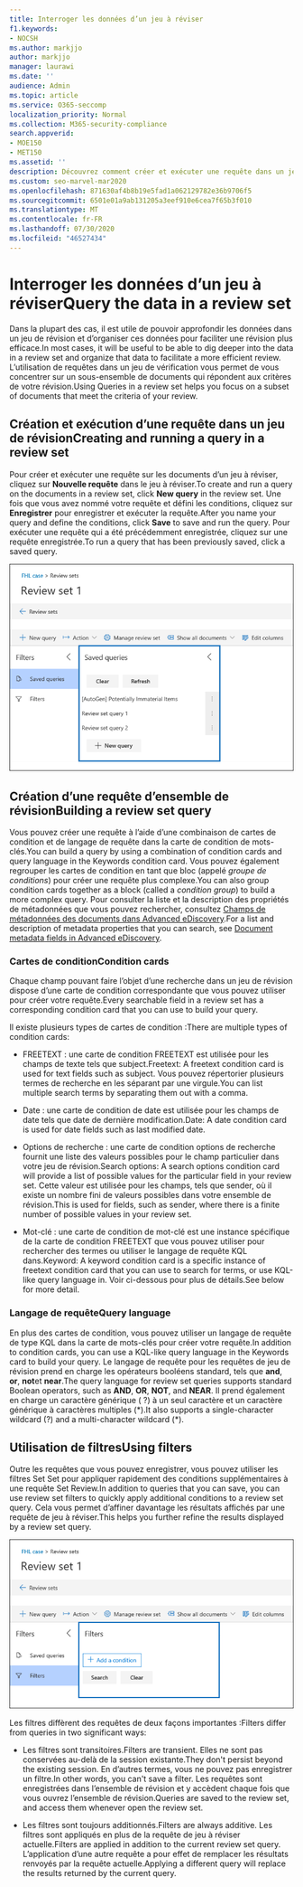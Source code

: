 ```yaml
---
title: Interroger les données d’un jeu à réviser
f1.keywords:
- NOCSH
ms.author: markjjo
author: markjjo
manager: laurawi
ms.date: ''
audience: Admin
ms.topic: article
ms.service: O365-seccomp
localization_priority: Normal
ms.collection: M365-security-compliance
search.appverid:
- MOE150
- MET150
ms.assetid: ''
description: Découvrez comment créer et exécuter une requête dans un jeu de réexamen afin d’organiser les données pour une révision plus efficace dans un cas avancé de découverte électronique.
ms.custom: seo-marvel-mar2020
ms.openlocfilehash: 871630af4b8b19e5fad1a062129782e36b9706f5
ms.sourcegitcommit: 6501e01a9ab131205a3eef910e6cea7f65b3f010
ms.translationtype: MT
ms.contentlocale: fr-FR
ms.lasthandoff: 07/30/2020
ms.locfileid: "46527434"
---
```

# <a name="query-the-data-in-a-review-set"></a><span data-ttu-id="f0dba-103">Interroger les données d’un jeu à réviser</span><span class="sxs-lookup"><span data-stu-id="f0dba-103">Query the data in a review set</span></span>

<span data-ttu-id="f0dba-104">Dans la plupart des cas, il est utile de pouvoir approfondir les données dans un jeu de révision et d’organiser ces données pour faciliter une révision plus efficace.</span><span class="sxs-lookup"><span data-stu-id="f0dba-104">In most cases, it will be useful to be able to dig deeper into the data in a review set and organize that data to facilitate a more efficient review.</span></span> <span data-ttu-id="f0dba-105">L’utilisation de requêtes dans un jeu de vérification vous permet de vous concentrer sur un sous-ensemble de documents qui répondent aux critères de votre révision.</span><span class="sxs-lookup"><span data-stu-id="f0dba-105">Using Queries in a review set helps you focus on a subset of documents that meet the criteria of your review.</span></span>

## <a name="creating-and-running-a-query-in-a-review-set"></a><span data-ttu-id="f0dba-106">Création et exécution d’une requête dans un jeu de révision</span><span class="sxs-lookup"><span data-stu-id="f0dba-106">Creating and running a query in a review set</span></span>

<span data-ttu-id="f0dba-107">Pour créer et exécuter une requête sur les documents d’un jeu à réviser, cliquez sur **Nouvelle requête** dans le jeu à réviser.</span><span class="sxs-lookup"><span data-stu-id="f0dba-107">To create and run a query on the documents in a review set, click **New query** in the review set.</span></span> <span data-ttu-id="f0dba-108">Une fois que vous avez nommé votre requête et défini les conditions, cliquez sur **Enregistrer** pour enregistrer et exécuter la requête.</span><span class="sxs-lookup"><span data-stu-id="f0dba-108">After you name your query and define the conditions, click **Save** to save and run the query.</span></span> <span data-ttu-id="f0dba-109">Pour exécuter une requête qui a été précédemment enregistrée, cliquez sur une requête enregistrée.</span><span class="sxs-lookup"><span data-stu-id="f0dba-109">To run a query that has been previously saved, click a saved query.</span></span>

![Examiner les requêtes Set](../media/AeDReviewSetQueries.png)

## <a name="building-a-review-set-query"></a><span data-ttu-id="f0dba-111">Création d’une requête d’ensemble de révision</span><span class="sxs-lookup"><span data-stu-id="f0dba-111">Building a review set query</span></span>

<span data-ttu-id="f0dba-112">Vous pouvez créer une requête à l’aide d’une combinaison de cartes de condition et de langage de requête dans la carte de condition de mots-clés.</span><span class="sxs-lookup"><span data-stu-id="f0dba-112">You can build a query by using a combination of condition cards and query language in the Keywords condition card.</span></span> <span data-ttu-id="f0dba-113">Vous pouvez également regrouper les cartes de condition en tant que bloc (appelé *groupe de conditions*) pour créer une requête plus complexe.</span><span class="sxs-lookup"><span data-stu-id="f0dba-113">You can also group condition cards together as a block (called a *condition group*) to build a more complex query.</span></span> <span data-ttu-id="f0dba-114">Pour consulter la liste et la description des propriétés de métadonnées que vous pouvez rechercher, consultez [Champs de métadonnées des documents dans Advanced eDiscovery](document-metadata-fields-in-Advanced-eDiscovery.md).</span><span class="sxs-lookup"><span data-stu-id="f0dba-114">For a list and description of metadata properties that you can search, see [Document metadata fields in Advanced eDiscovery](document-metadata-fields-in-Advanced-eDiscovery.md).</span></span>

### <a name="condition-cards"></a><span data-ttu-id="f0dba-115">Cartes de condition</span><span class="sxs-lookup"><span data-stu-id="f0dba-115">Condition cards</span></span>

<span data-ttu-id="f0dba-116">Chaque champ pouvant faire l’objet d’une recherche dans un jeu de révision dispose d’une carte de condition correspondante que vous pouvez utiliser pour créer votre requête.</span><span class="sxs-lookup"><span data-stu-id="f0dba-116">Every searchable field in a review set has a corresponding condition card that you can use to build your query.</span></span>

<span data-ttu-id="f0dba-117">Il existe plusieurs types de cartes de condition :</span><span class="sxs-lookup"><span data-stu-id="f0dba-117">There are multiple types of condition cards:</span></span>

- <span data-ttu-id="f0dba-118">FREETEXT : une carte de condition FREETEXT est utilisée pour les champs de texte tels que subject.</span><span class="sxs-lookup"><span data-stu-id="f0dba-118">Freetext: A freetext condition card is used for text fields such as subject.</span></span> <span data-ttu-id="f0dba-119">Vous pouvez répertorier plusieurs termes de recherche en les séparant par une virgule.</span><span class="sxs-lookup"><span data-stu-id="f0dba-119">You can list multiple search terms by separating them out with a comma.</span></span>

- <span data-ttu-id="f0dba-120">Date : une carte de condition de date est utilisée pour les champs de date tels que date de dernière modification.</span><span class="sxs-lookup"><span data-stu-id="f0dba-120">Date: A date condition card is used for date fields such as last modified date.</span></span>

- <span data-ttu-id="f0dba-121">Options de recherche : une carte de condition options de recherche fournit une liste des valeurs possibles pour le champ particulier dans votre jeu de révision.</span><span class="sxs-lookup"><span data-stu-id="f0dba-121">Search options: A search options condition card will provide a list of possible values for the particular field in your review set.</span></span> <span data-ttu-id="f0dba-122">Cette valeur est utilisée pour les champs, tels que sender, où il existe un nombre fini de valeurs possibles dans votre ensemble de révision.</span><span class="sxs-lookup"><span data-stu-id="f0dba-122">This is used for fields, such as sender, where there is a finite number of possible values in your review set.</span></span>

- <span data-ttu-id="f0dba-123">Mot-clé : une carte de condition de mot-clé est une instance spécifique de la carte de condition FREETEXT que vous pouvez utiliser pour rechercher des termes ou utiliser le langage de requête KQL dans.</span><span class="sxs-lookup"><span data-stu-id="f0dba-123">Keyword: A keyword condition card is a specific instance of freetext condition card that you can use to search for terms, or use KQL-like query language in.</span></span> <span data-ttu-id="f0dba-124">Voir ci-dessous pour plus de détails.</span><span class="sxs-lookup"><span data-stu-id="f0dba-124">See below for more detail.</span></span>

### <a name="query-language"></a><span data-ttu-id="f0dba-125">Langage de requête</span><span class="sxs-lookup"><span data-stu-id="f0dba-125">Query language</span></span>

<span data-ttu-id="f0dba-126">En plus des cartes de condition, vous pouvez utiliser un langage de requête de type KQL dans la carte de mots-clés pour créer votre requête.</span><span class="sxs-lookup"><span data-stu-id="f0dba-126">In addition to condition cards, you can use a KQL-like query language in the Keywords card to build your query.</span></span> <span data-ttu-id="f0dba-127">Le langage de requête pour les requêtes de jeu de révision prend en charge les opérateurs booléens standard, tels que **and**, **or**, **not**et **near**.</span><span class="sxs-lookup"><span data-stu-id="f0dba-127">The query language for review set queries supports standard Boolean operators, such as **AND**, **OR**, **NOT**, and **NEAR**.</span></span> <span data-ttu-id="f0dba-128">Il prend également en charge un caractère générique ( ?) à un seul caractère et un caractère générique à caractères multiples (\*).</span><span class="sxs-lookup"><span data-stu-id="f0dba-128">It also supports a single-character wildcard (?) and a multi-character wildcard (\*).</span></span>

## <a name="using-filters"></a><span data-ttu-id="f0dba-129">Utilisation de filtres</span><span class="sxs-lookup"><span data-stu-id="f0dba-129">Using filters</span></span>

<span data-ttu-id="f0dba-130">Outre les requêtes que vous pouvez enregistrer, vous pouvez utiliser les filtres Set Set pour appliquer rapidement des conditions supplémentaires à une requête Set Review.</span><span class="sxs-lookup"><span data-stu-id="f0dba-130">In addition to queries that you can save, you can use review set filters to quickly apply additional conditions to a review set query.</span></span> <span data-ttu-id="f0dba-131">Cela vous permet d’affiner davantage les résultats affichés par une requête de jeu à réviser.</span><span class="sxs-lookup"><span data-stu-id="f0dba-131">This helps you further refine the results displayed by a review set query.</span></span>

![Vérifier les filtres Set](../media/AeDReviewSetFilters.png)

<span data-ttu-id="f0dba-133">Les filtres diffèrent des requêtes de deux façons importantes :</span><span class="sxs-lookup"><span data-stu-id="f0dba-133">Filters differ from queries in two significant ways:</span></span>

- <span data-ttu-id="f0dba-134">Les filtres sont transitoires.</span><span class="sxs-lookup"><span data-stu-id="f0dba-134">Filters are transient.</span></span> <span data-ttu-id="f0dba-135">Elles ne sont pas conservées au-delà de la session existante.</span><span class="sxs-lookup"><span data-stu-id="f0dba-135">They don't persist beyond the existing session.</span></span> <span data-ttu-id="f0dba-136">En d’autres termes, vous ne pouvez pas enregistrer un filtre.</span><span class="sxs-lookup"><span data-stu-id="f0dba-136">In other words, you can't save a filter.</span></span> <span data-ttu-id="f0dba-137">Les requêtes sont enregistrées dans l’ensemble de révision et y accèdent chaque fois que vous ouvrez l’ensemble de révision.</span><span class="sxs-lookup"><span data-stu-id="f0dba-137">Queries are saved to the review set, and access them whenever open the review set.</span></span>

- <span data-ttu-id="f0dba-138">Les filtres sont toujours additionnés.</span><span class="sxs-lookup"><span data-stu-id="f0dba-138">Filters are always additive.</span></span> <span data-ttu-id="f0dba-139">Les filtres sont appliqués en plus de la requête de jeu à réviser actuelle.</span><span class="sxs-lookup"><span data-stu-id="f0dba-139">Filters are applied in addition to the current review set query.</span></span> <span data-ttu-id="f0dba-140">L’application d’une autre requête a pour effet de remplacer les résultats renvoyés par la requête actuelle.</span><span class="sxs-lookup"><span data-stu-id="f0dba-140">Applying a different query will replace the results returned by the current query.</span></span>

